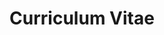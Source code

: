 ---
title: "Curriculum Vitae"
layout: "cv"

skills:
  - category: Data Science
    items:
     - "![](https://img.shields.io/badge/Python-FFD43B?style=for-the-badge&logo=python&logoColor=blue)"
     - "![](https://img.shields.io/badge/R-276DC3?style=for-the-badge&logo=r&logoColor=white)"
     - "![](https://img.shields.io/badge/LaTeX-47A141?style=for-the-badge&logo=LaTeX&logoColor=white)"
     - "![](https://img.shields.io/badge/Numpy-777BB4?style=for-the-badge&logo=numpy&logoColor=white)"
     - "![](https://img.shields.io/badge/Pandas-2C2D72?style=for-the-badge&logo=pandas&logoColor=white)"


  - category: Frontend Web Development
    items:
      - "![](https://img.shields.io/badge/HTML5-E34F26?style=for-the-badge&logo=html5&logoColor=white)"
      - "![](https://img.shields.io/badge/CSS3-1572B6?style=for-the-badge&logo=css3&logoColor=white)"
      - "![](https://img.shields.io/badge/JavaScript-323330?style=for-the-badge&logo=javascript&logoColor=F7DF1E)"
      - "![](https://img.shields.io/badge/next%20js-000000?style=for-the-badge&logo=nextdotjs&logoColor=white)"
      - "![](https://img.shields.io/badge/Markdown-000000?style=for-the-badge&logo=markdown&logoColor=white)"
      - "![](https://img.shields.io/badge/Bootstrap-563D7C?style=for-the-badge&logo=bootstrap&logoColor=white)"
      - "![](https://img.shields.io/badge/Hugo-FF4088?style=for-the-badge&logo=hugo&logoColor=white)"
      - "![](https://img.shields.io/badge/jQuery-0769AD?style=for-the-badge&logo=jquery&logoColor=white)"
      - "![](https://img.shields.io/badge/React-20232A?style=for-the-badge&logo=react&logoColor=61DAFB)"
      - "![](https://img.shields.io/badge/Tailwind_CSS-38B2AC?style=for-the-badge&logo=tailwind-css&logoColor=white)"

  - category: Backend Web Development
    items:
      - "![](https://img.shields.io/badge/PHP-777BB4?style=for-the-badge&logo=php&logoColor=white)"
      - "![](https://img.shields.io/badge/Streamlit-FF4B4B?style=for-the-badge&logo=Streamlit&logoColor=white)"
      - "![](https://img.shields.io/badge/TypeScript-007ACC?style=for-the-badge&logo=typescript&logoColor=white)"
      - "![](https://img.shields.io/badge/nestjs-E0234E?style=for-the-badge&logo=nestjs&logoColor=white)"
      - "![](https://img.shields.io/badge/fastapi-109989?style=for-the-badge&logo=FASTAPI&logoColor=white)"
      - "![](https://img.shields.io/badge/Flask-000000?style=for-the-badge&logo=flask&logoColor=white)"
      - "![](https://img.shields.io/badge/Node%20js-339933?style=for-the-badge&logo=nodedotjs&logoColor=white)"
      - "![](https://img.shields.io/badge/PostgreSQL-316192?style=for-the-badge&logo=postgresql&logoColor=white)"
      - "![](https://img.shields.io/badge/Sqlite-003B57?style=for-the-badge&logo=sqlite&logoColor=white)"
    
  - category: Software Architecture
    items:
      - "![](https://img.shields.io/badge/Amazon_AWS-FF9900?style=for-the-badge&logo=amazonaws&logoColor=white)"
      - "![](https://img.shields.io/badge/Docker-2CA5E0?style=for-the-badge&logo=docker&logoColor=white)"

experiences:
    -   title: "Principal Information Researcher"
        timeline: "2022-Current"
        organization: "SysCloud"
        location: "Hyderabad, India"
        icon: "fas fa-briefcase"
        description:
            - "System designing and framework building for microservices."
            - "Designing scalable AI powered systems to improve customer experience"

    -   title: "External Research Fellow"
        timeline: "2021-Current"
        organization: "Indian Statistical Institute"
        location: "Kolkata, India"
        icon: "fas fa-university"
        description:
            - "Supervisors: Prof. Ayanendranath Basu and Dr. Abhik Ghosh, ISRU, ASU"
            - "Robust Matrix Factorization and its Applications"

    -   title: "Data Scientist"
        timeline: "2021-2022"
        organization: "SysCloud"
        location: "Chennai, India"
        icon: "fas fa-briefcase"
        description:
            - "Analytics and optimization for Google Ads."
            - "Design of scalable graph backup and restore algorithms"
    
    -   title: "Masters of Statistics"
        timeline: "2020-2021"
        organization: "Indian Statistical Institute"
        location: "Kolkata, India"
        icon: "fas fa-university"
        description: 
            - "Financial Statistics Specialization"
            - "Obtained J. K. Ghosh Memorial Gold Medal for the best performance in Statistics."

    -   title: "Engineering / Technology Intern"
        timeline: "May 2020 - June 2020"
        organization: "General Electric (Aviation)"
        location: "Bangalore, Tamil Nadu, India"
        icon: "fas fa-plane-departure"
        description: 
            - "Understanding the impact of COVID-19 in aviation industry using tweets."
            - "Experience in web scraping, twitter API, NLP and Transformer type neural network."

    -   title: "Statistical Consultant Intern"
        timeline: "May 2019 - June 2019"
        organization: "SysCloud"
        location: "Chennai, Tamil Nadu, India"
        icon: "fas fa-tools"
        description: 
            - "Analysis of efficient backup procedure for cost optimization"
            - "Modelling deep neural networks to perform phishing detection."


    -   title: "Bachelors of Statistics"
        timeline: "2016-2019"
        organization: "Indian Statistical Institute"
        location: "Kolkata, India"
        icon: "fas fa-graduation-cap"
        description: 
            - "Obtained D. Basu Memorial Gold medal for the most outstanding performance."
            - "Obtained Nikhilesh Bhattacharya Memorial Gold Medal for the best performance in Statistics."


    -   title: "Higher Secondary"
        timeline: "2014-2016"
        organization: "Nimta High School"
        location: "Kolkata, India"
        icon: "fas fa-user-graduate"
        description: 
            - "Secured 2nd rank in the district with a score of 93.4%"
    

    -   title: "Secondary"
        timeline: "2014"
        organization: "Nimta High School"
        location: "Kolkata, India"
        icon: "fas fa-school"
        description: 
            - "Secured 12th rank in all West Bengal with a score of 94.57%"

---